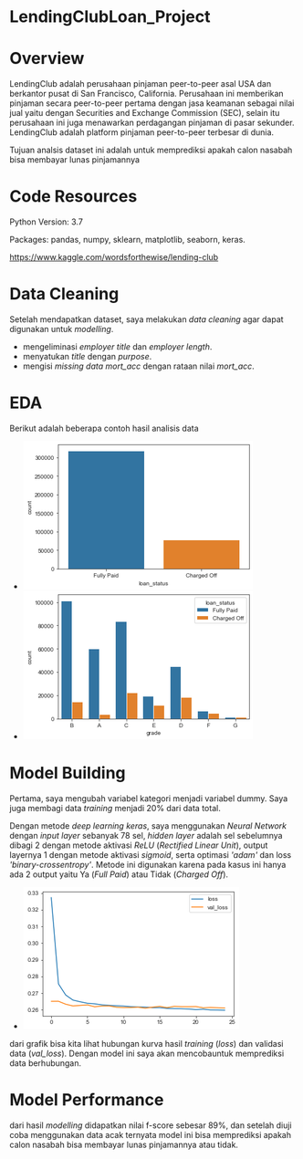 # LendingClubLoan_Project
# Overview

LendingClub adalah perusahaan pinjaman peer-to-peer asal USA dan berkantor pusat di San Francisco, California. Perusahaan ini memberikan pinjaman secara peer-to-peer pertama dengan jasa keamanan sebagai nilai jual yaitu dengan Securities and Exchange Commission (SEC), selain itu perusahaan ini juga menawarkan perdagangan pinjaman di pasar sekunder. LendingClub adalah platform pinjaman peer-to-peer terbesar di dunia.

Tujuan analsis dataset ini adalah untuk memprediksi apakah calon nasabah bisa membayar lunas pinjamannya

# Code Resources

Python Version: 3.7

Packages: pandas, numpy, sklearn, matplotlib, seaborn, keras.

https://www.kaggle.com/wordsforthewise/lending-club

# Data Cleaning

Setelah mendapatkan dataset, saya melakukan _data cleaning_ agar dapat digunakan untuk _modelling_. 
* mengeliminasi _employer title_ dan _employer length_.
* menyatukan _title_ dengan _purpose_.
* mengisi _missing data_ _mort_acc_ dengan rataan nilai _mort_acc_.

# EDA

Berikut adalah beberapa contoh hasil analisis data

* ![Melihat Data kemampuan nasabah melunasi pinjaman](/loan_status.png)
* ![Data berdasarkan Grade](/grade.png)

# Model Building

Pertama, saya mengubah variabel kategori menjadi variabel dummy. Saya juga membagi data _training_ menjadi 20% dari data total. 

Dengan metode _deep learning_ _keras_, saya menggunakan _Neural Network_ dengan _input layer_ sebanyak 78 sel, _hidden layer_ adalah sel sebelumnya dibagi 2 dengan metode aktivasi _ReLU_ (_Rectified Linear Unit_), output layernya 1 dengan metode aktivasi _sigmoid_, serta optimasi _'adam'_ dan loss _'binary-crossentropy'_. Metode ini digunakan karena pada kasus ini hanya ada 2 output yaitu Ya (_Full Paid_) atau Tidak (_Charged Off_).

* ![Model](/model.png)

dari grafik bisa kita lihat hubungan kurva hasil _training_ (_loss_) dan validasi data (_val_loss_). Dengan model ini saya akan mencobauntuk memprediksi data berhubungan. 

# Model Performance

dari hasil _modelling_ didapatkan nilai f-score sebesar 89%, dan setelah diuji coba menggunakan data acak ternyata model ini bisa memprediksi apakah calon nasabah bisa membayar lunas pinjamannya atau tidak.
